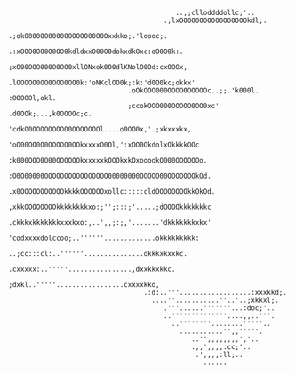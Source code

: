                                                                                                               
                                              ..,;clloddddollc;'..                          
                                           .;lxOO000OOO000OO000Okdl;.                         
                                        .;okO000OO0000OOOOOO00O0Oxxkko;.'loooc;.               
                                      .:xOOO0OO0O0OO0kdldxxO00O0dokxdkOxc:oO0O0k:.             
                                     ;xO00OOO000O0OO0xllONxok0O0dlKNolO0Od:cxOOOx,             
                                   .lOOOOO0OO0OOO0OO0k:'oNKclOO0k;:k:'d0O0kc;okkx'            
                                  .oOkOOO000OOOO0OOOOOc..;;.'k000l.   :OOOOOl,okl.             
                                  ;ccokOOO000OOOOO0OO0xc'   .d0OOk;...,k0OOOOc;c.              
                                 'cdkO0OOOOOOOOO0OOOOOOOl....o0OO0x,'.;xkxxxkx,              
                               'oO00OO0O0OOOOO0OOkxxxxO0Ol,':xOO0OkdolxOkkkkOOc                               
                              :k000OOO0O00OOOOOOkxxxxxkOOOkxkOxooookO000OOOOOOo.               
                             :O0O00000OOOOOOOOOOOOOOOO00000000OOOOO00OOOOOOOkOd.               
                            .x0OOOOOOOOOOOkkkkOOOOOOxollc:::::cldOOOOOOOOkkOkOd.               
                            ,xkkOOOOOOOOkkkkkkkkxo:;'';:::;'.....;dOOOOkkkkkkkc                
                            .ckkkxkkkkkkkxxxkxo:,..',,;:;,'.......'dkkkkkkkxkx'                
                              'codxxxxdolccoo;..''''''.............okkkkkkkkk:                 
                                 ..;cc:::cl:..''''''...............okkkxkxxkc.                 
                                   .cxxxxx:..'''''................,dxxkkxkkc.                  
                                     ;dxkl..'''''.................cxxxxkko,                    
                                      .:d:..'''..................:xxxkkd;.                     
                                        ....''...........''..'..;xkkxl;.                       
                                           .'''......'''''''...:doc;'..                        
                                           ..''''''''''''''....,,..'''.                        
                                             ..''''''''........'''''..                         
                                               ...........'',,'''''.                          
                                                  ..'',,,,,,,,','..                           
                                                  .,,',,,,:cc;'..                             
                                                   .',,,,:ll;..                              
                                                     ......                   

